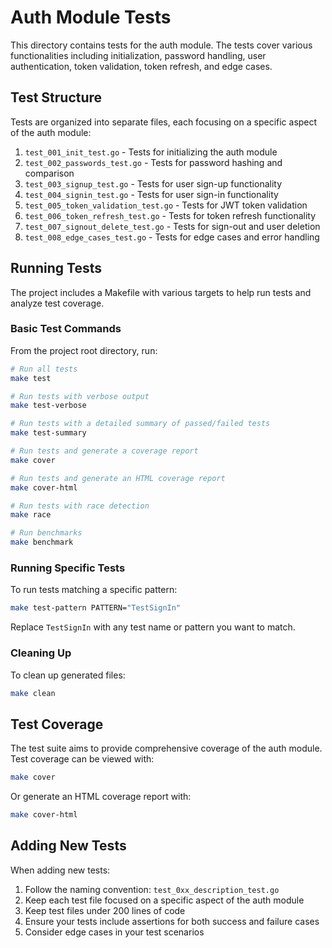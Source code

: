 # Auth Module Tests

This directory contains tests for the auth module. The tests cover various functionalities including initialization, password handling, user authentication, token validation, token refresh, and edge cases.

## Test Structure

Tests are organized into separate files, each focusing on a specific aspect of the auth module:

1. `test_001_init_test.go` - Tests for initializing the auth module
2. `test_002_passwords_test.go` - Tests for password hashing and comparison
3. `test_003_signup_test.go` - Tests for user sign-up functionality
4. `test_004_signin_test.go` - Tests for user sign-in functionality
5. `test_005_token_validation_test.go` - Tests for JWT token validation
6. `test_006_token_refresh_test.go` - Tests for token refresh functionality
7. `test_007_signout_delete_test.go` - Tests for sign-out and user deletion
8. `test_008_edge_cases_test.go` - Tests for edge cases and error handling

## Running Tests

The project includes a Makefile with various targets to help run tests and analyze test coverage.

### Basic Test Commands

From the project root directory, run:

```bash
# Run all tests
make test

# Run tests with verbose output
make test-verbose

# Run tests with a detailed summary of passed/failed tests
make test-summary

# Run tests and generate a coverage report
make cover

# Run tests and generate an HTML coverage report
make cover-html

# Run tests with race detection
make race

# Run benchmarks
make benchmark
```

### Running Specific Tests

To run tests matching a specific pattern:

```bash
make test-pattern PATTERN="TestSignIn"
```

Replace `TestSignIn` with any test name or pattern you want to match.

### Cleaning Up

To clean up generated files:

```bash
make clean
```

## Test Coverage

The test suite aims to provide comprehensive coverage of the auth module. Test coverage can be viewed with:

```bash
make cover
```

Or generate an HTML coverage report with:

```bash
make cover-html
```

## Adding New Tests

When adding new tests:

1. Follow the naming convention: `test_0xx_description_test.go`
2. Keep each test file focused on a specific aspect of the auth module
3. Keep test files under 200 lines of code
4. Ensure your tests include assertions for both success and failure cases
5. Consider edge cases in your test scenarios 